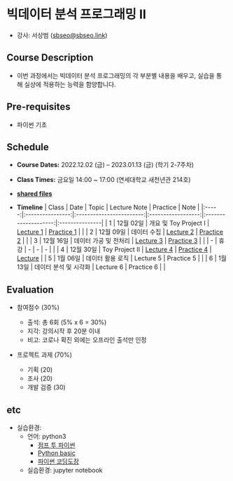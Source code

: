 # 빅데이터 분석 프로그래밍 II
* 강사: 서상범 (sbseo@sbseo.link)
  

## Course Description
* 이번 과정에서는 빅데이터 분석 프로그래밍의 각 부분별 내용을 배우고, 실습을 통해 실상에 적용하는 능력을 함양합니다.


## Pre-requisites  
* 파이썬 기초


## Schedule
* **Course Dates:** 2022.12.02 (금) – 2023.01.13 (금) (학기 2-7주차)

* **Class Times:** 금요일 14:00 ~ 17:00 (연세대학교 새천년관 214호)

* **[shared files]**

* **Timeline**
    | Class | Date             | Topic                    | Lecture Note       | Practice             | Note           |
    |:-----:|:----------------:|:------------------------:|:------------------:|:--------------------:|:---------------|
    | 1     | 12월 02일        | 개요 및 Toy Project I    | [Lecture 1]        | [Practice 1]         |                |
    | 2     | 12월 09일        | 데이터 수집              | [Lecture 2]        | [Practice 2]         |                |
    | 3     | 12월 16일        | 데이터 가공 및 전처리    | [Lecture 3]        | [Practice 3]         |                |
    | -     | 휴강             | -                        | -                  | -                    |                |
    | 4     | 12월 30일        | Toy Project II           | [Lecture 4]        | [Practice 4]         | [Lecture]      |
    | 5     | 1월 06일         | 데이터 활용 로직         |  Lecture 5         |  Practice 5          |                |
    | 6     | 1월 13일         | 데이터 분석 및 시각화    |  Lecture 6         |  Practice 6          |                |

    [Lecture 1]: lecture_note/01.pdf
    [Practice 1]: practice/01.ipynb
    [Lecture 2]: lecture_note/02.pdf
    [Practice 2]: practice/02.ipynb
    [shared files]: https://drive.google.com/drive/folders/1uyeFlvsdDU1zqytHQqzQtuKTqspeLtfW?usp=share_link
    [Lecture 3]: lecture_note/03.pdf
    [Practice 3]: practice/03.ipynb
    [Lecture 4]: lecture_note/04.pdf
    [Practice 4]: practice/04.ipynb
    [Lecture]: https://drive.google.com/drive/u/0/folders/1LJSDUknesdg5i4D0gxucLNT8pwlXhkMz


## Evaluation
* 참여점수 (30%)
    * 출석: 총 6회 (5% x 6 = 30%)
    * 지각: 강의시작 후 20분 이내
    * 비고: 코로나 확진 외에는 오프라인 출석만 인정

* 프로젝트 과제 (70%)
    * 기획 (20)
    * 조사 (20)
    * 개발 검증 (30)


## etc
* 실습환경:
  * 언어: python3   
    * [점프 투 파이썬](https://wikidocs.net/book/1) 
    * [Python basic](https://wikidocs.net/book/1553) 
    * [파이썬 코딩도장](https://dojang.io/course/view.php?id=7)
  * 실습환경: jupyter notebook
